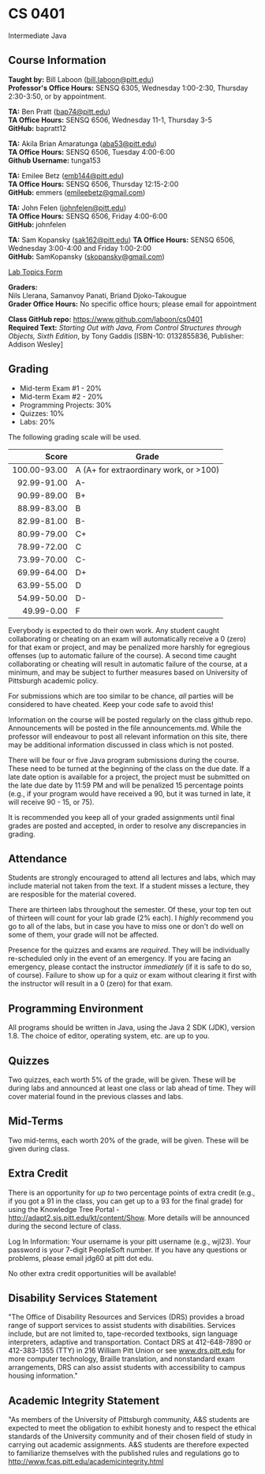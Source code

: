 # CS 0401
Intermediate Java

## Course Information

**Taught by:** Bill Laboon (bill.laboon@pitt.edu)  
**Professor's Office Hours:** SENSQ 6305, Wednesday 1:00-2:30, Thursday 2:30-3:50, or by appointment.


**TA:** Ben Pratt (bap74@pitt.edu)  
**TA Office Hours:** SENSQ 6506, Wednesday 11-1, Thursday 3-5  
**GitHub:** bapratt12 

**TA:** Akila Brian Amaratunga (aba53@pitt.edu)  
**TA Office Hours:** SENSQ 6506, Tuesday 4:00-6:00  
**Github Username:** tunga153

**TA:** Emilee Betz (emb144@pitt.edu)  
**TA Office Hours:** SENSQ 6506, Thursday 12:15-2:00  
**GitHub:** emmers (emileebetz@gmail.com)

**TA:** John Felen (johnfelen@pitt.edu)  
**TA Office Hours:** SENSQ 6506, Friday 4:00-6:00  
**GitHub:** johnfelen

**TA:** Sam Kopansky (sak162@pitt.edu)
**TA Office Hours:** SENSQ 6506, Wednesday 3:00-4:00 and Friday 1:00-2:00  
**GitHub:** SamKopansky (skopansky@gmail.com)

[Lab Topics Form](https://docs.google.com/forms/d/1FiXmJBGlI6MSZlCxUUGdwOFTJmCw6xskLTIBfhkTatA/viewform?usp=send_form)

**Graders:**  
Nils Llerana, Samanvoy Panati, Briand Djoko-Takougue  
**Grader Office Hours:** No specific office hours; please email for appointment

**Class GitHub repo:** https://www.github.com/laboon/cs0401  
**Required Text:** _Starting Out with Java, From Control Structures through Objects, Sixth Edition_, by Tony Gaddis [ISBN-10: 0132855836, Publisher: Addison Wesley]  

## Grading

* Mid-term Exam #1 - 20%
* Mid-term Exam #2 - 20%
* Programming Projects: 30%
* Quizzes: 10%
* Labs: 20%


The following grading scale will be used.

Score  | Grade
-----: | ------------------------------
100.00-93.00 | A (A+ for extraordinary work, or >100)
92.99-91.00  | A-
90.99-89.00  | B+
88.99-83.00  | B
82.99-81.00 | B-
80.99-79.00 | C+
78.99-72.00 | C
73.99-70.00 | C-
69.99-64.00 | D+
63.99-55.00 | D
54.99-50.00 | D-
49.99-0.00 | F

Everybody is expected to do their own work.  Any student caught collaborating or cheating on an exam will automatically receive a 0 (zero) for that exam or project, and may be penalized more harshly for egregious offenses (up to automatic failure of the course).  A second time caught collaborating or cheating will result in automatic failure of the course, at a minimum, and may be subject to further measures based on University of Pittsburgh academic policy.

For submissions which are too similar to be chance, _all_ parties will be considered to have cheated.  Keep your code safe to avoid this!

Information on the course will be posted regularly on the class github repo.  Announcements will be posted in the file announcements.md.  While the professor will endeavour to post all relevant information on this site, there may be additional information discussed in class which is not posted.

There will be four or five Java program submissions during the course.  These need to be turned at the beginning of the class on the due date.  If a late date option is available for a project, the project must be submitted on the late due date by 11:59 PM and will be penalized 15 percentage points (e.g., if your program would have received a 90, but it was turned in late, it will receive 90 - 15, or 75).

It is recommended you keep all of your graded assignments until final
grades are posted and accepted, in order to resolve any discrepancies
in grading.

## Attendance

Students are strongly encouraged to attend all lectures and labs, which may include material not taken from the text.  If a student misses a lecture, they are resposible for the material covered.

There are thirteen labs throughout the semester.  Of these, your top ten out of thirteen will count for your lab grade (2% each).  I _highly_ recommend you go to all of the labs, but in case you have to miss one or don't do well on some of them, your grade will not be affected.

Presence for the quizzes and exams are *required*. They will be individually re-scheduled only in the event of an emergency. If you are facing an emergency, please contact the instructor *immediately* (if it is safe to do so, of course).  Failure to show up for a quiz or  exam without clearing it first with the instructor will result in a 0 (zero) for that exam.  

## Programming Environment

All programs should be written in Java, using the Java 2 SDK (JDK), version 1.8.  The choice of editor, operating system, etc. are up to you.

## Quizzes

Two quizzes, each worth 5% of the grade, will be given.  These will be during labs and announced at least one class or lab ahead of time.  They will cover material found in the previous classes and labs.

## Mid-Terms

Two mid-terms, each worth 20% of the grade, will be given.  These will be given during class.

## Extra Credit

There is an opportunity for _up to_ two percentage points of extra credit (e.g., if you got a 91 in the class, you can get up to a 93 for the final grade) for using the Knowledge Tree Portal - http://adapt2.sis.pitt.edu/kt/content/Show.  More details will be announced during the second lecture of class.

Log In Information: Your username is your pitt username (e.g., wjl23).  Your password is your 7-digit PeopleSoft number.  If you have any questions or problems, please email jdg60 at pitt dot edu.

No other extra credit opportunities will be available!

## Disability Services Statement

"The Office of Disability Resources and
Services (DRS) provides a broad range of support services to assist
students with disabilities. Services include, but are not limited to,
tape-recorded textbooks, sign language interpreters, adaptive and
transportation. Contact DRS at 412-648-7890 or 412-383-1355 (TTY) in
216 William Pitt Union or see www.drs.pitt.edu for more computer
technology, Braille translation, and nonstandard exam arrangements,
DRS can also assist students with accessibility to campus housing
information."

## Academic Integrity Statement

"As members of the University of
Pittsburgh community, A&S students are expected to meet the obligation
to exhibit honesty and to respect the ethical standards of the
University community and of their chosen field of study in carrying
out academic assignments. A&S students are therefore expected to
familiarize themselves with the published rules and regulations go to
http://www.fcas.pitt.edu/academicintegrity.html
